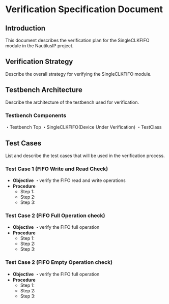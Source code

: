# Verification Specification Document

## Introduction

This document describes the verification plan for the SingleCLKFIFO module in the NautilusIP project.

## Verification Strategy

Describe the overall strategy for verifying the SingleCLKFIFO module.

## Testbench Architecture

Describe the architecture of the testbench used for verification.

### Testbench Components

・Testbench Top
・SingleCLKFIFO(Device Under Verification)
・TestClass

## Test Cases

List and describe the test cases that will be used in the verification process.

### Test Case 1 (FIFO Write and Read Check)

- **Objective**
  ・verify the FIFO read and write operations
- **Procedure**
  - Step 1:  
  - Step 2:  
  - Step 3:  

### Test Case 2  (FIFO Full Operation check)
  
- **Objective**
  ・verify the FIFO full operation
- **Procedure**
  - Step 1:  
  - Step 2:  
  - Step 3:  

### Test Case 2  (FIFO Empty Operation check)
  
- **Objective**
  ・verify the FIFO full operation
- **Procedure**
  - Step 1:  
  - Step 2:  
  - Step 3:
